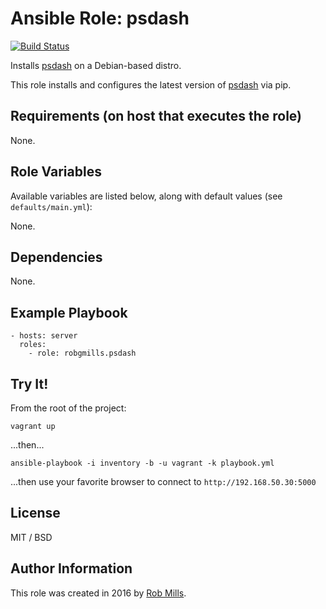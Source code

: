 # Ansible Role: psdash

[![Build Status](https://travis-ci.org/robgmills/ansible-psdash.svg?branch=master)](https://travis-ci.org/robgmills/ansible-psdash)

Installs [psdash](https://github.com/Jahaja/psdash) on a Debian-based distro.

This role installs and configures the latest version of [psdash](https://github.com/Jahaja/psdash) via pip.

## Requirements (on host that executes the role)

None.

## Role Variables

Available variables are listed below, along with default values (see `defaults/main.yml`):

None.

## Dependencies

None.

## Example Playbook

    - hosts: server
      roles:
        - role: robgmills.psdash

## Try It!

From the root of the project:

    vagrant up

...then...

    ansible-playbook -i inventory -b -u vagrant -k playbook.yml

...then use your favorite browser to connect to `http://192.168.50.30:5000`

## License

MIT / BSD

## Author Information

This role was created in 2016 by [Rob Mills](https://robgmills.com/).

[vault]: http://docs.ansible.com/ansible/playbooks_vault.html
